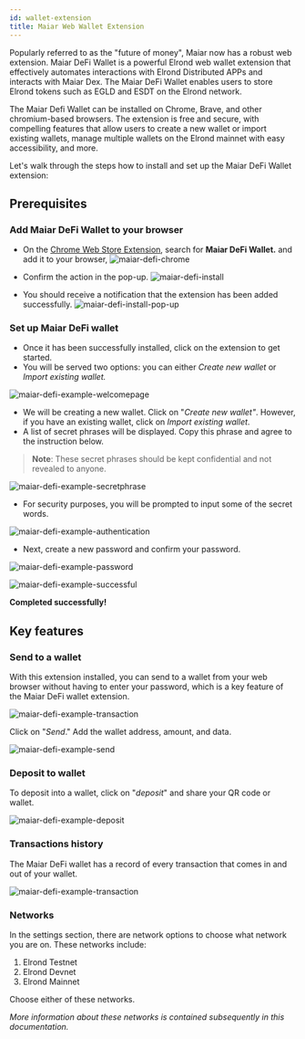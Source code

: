 ```yaml
---
id: wallet-extension
title: Maiar Web Wallet Extension
---
```



Popularly referred to as the "future of money", Maiar now has a robust web extension. Maiar DeFi Wallet is a powerful Elrond web wallet extension that effectively automates interactions with Elrond Distributed APPs and interacts with Maiar Dex. The Maiar DeFi Wallet enables users to store Elrond tokens such as EGLD and ESDT on the Elrond network.

The Maiar Defi Wallet can be installed on Chrome, Brave, and other chromium-based browsers. The extension is free and secure, with compelling features that allow users to create a new wallet or import existing wallets, manage multiple wallets on the Elrond mainnet with easy accessibility, and more.

Let's walk through the steps how to install and set up the Maiar DeFi Wallet extension:

## Prerequisites

### Add Maiar DeFi Wallet to your browser

* On the [Chrome Web Store Extension](https://chrome.google.com/webstore/category/extensions), search for **Maiar DeFi Wallet.** and add it to your browser,
  ![maiar-defi-chrome](/wallet/wallet-extension/wallet_extension_step1.png)

* Confirm the action in the pop-up.
  ![maiar-defi-install](/wallet/wallet-extension/wallet_extension_step2.png)

* You should receive a notification that the extension has been added successfully. 
  ![maiar-defi-install-pop-up](/wallet/wallet-extension/wallet_extension_step3.png)

### Set up Maiar DeFi wallet
* Once it has been successfully installed, click on the extension to get started.
* You will be served two options: you can either *Create new wallet* or *Import existing wallet.*

![maiar-defi-example-welcomepage](/wallet/wallet-extension/wallet_extension_step4.png)

* We will be creating a new wallet. Click on "*Create new wallet"*. However, if you have an existing wallet, click on *Import existing wallet*. 
* A list of secret phrases will be displayed. Copy this phrase and agree to the instruction below.
> **Note**: These secret phrases should be kept confidential and not revealed to anyone.

![maiar-defi-example-secretphrase](/wallet/wallet-extension/wallet_extension_step5.png)

* For security purposes, you will be prompted to input some of the secret words.

![maiar-defi-example-authentication](/wallet/wallet-extension/wallet_extension_step6.png)

* Next, create a new password and confirm your password.

![maiar-defi-example-password](/wallet/wallet-extension/wallet_extension_step7.png)

![maiar-defi-example-successful](/wallet/wallet-extension/wallet_extension_step8.png)

**Completed successfully!**


## Key features

### Send to a wallet

With this extension installed, you can send to a wallet from your web browser without having to enter your password, which is a key feature of the Maiar DeFi wallet extension.

![maiar-defi-example-transaction](/wallet/wallet-extension/wallet_extension_step9.png)

Click on "*Send*." Add the wallet address, amount, and data.

![maiar-defi-example-send](/wallet/wallet-extension/wallet_extension_step10.png)

### Deposit to wallet

To deposit into a wallet, click on "*deposit*" and share your QR code or wallet.

![maiar-defi-example-deposit](/wallet/wallet-extension/wallet_extension_step11.png)

### Transactions history

The Maiar DeFi wallet has a record of every transaction that comes in and out of your wallet.

![maiar-defi-example-transaction](/wallet/wallet-extension/wallet_extension_step12.png)

### Networks

In the settings section, there are network options to choose what network you are on. These networks include:

1. Elrond Testnet
2. Elrond Devnet
3. Elrond Mainnet

Choose either of these networks.

*More information about these networks is contained subsequently in this documentation.*
